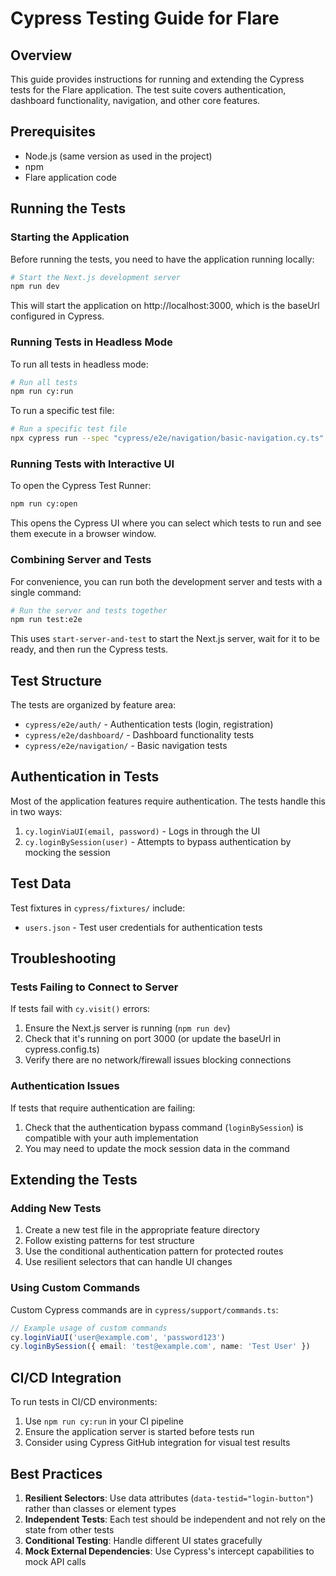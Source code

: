 # Cypress Testing Guide for Flare

## Overview

This guide provides instructions for running and extending the Cypress tests for the Flare application. The test suite covers authentication, dashboard functionality, navigation, and other core features.

## Prerequisites

- Node.js (same version as used in the project)
- npm
- Flare application code

## Running the Tests

### Starting the Application

Before running the tests, you need to have the application running locally:

```bash
# Start the Next.js development server
npm run dev
```

This will start the application on http://localhost:3000, which is the baseUrl configured in Cypress.

### Running Tests in Headless Mode

To run all tests in headless mode:

```bash
# Run all tests
npm run cy:run
```

To run a specific test file:

```bash
# Run a specific test file
npx cypress run --spec "cypress/e2e/navigation/basic-navigation.cy.ts"
```

### Running Tests with Interactive UI

To open the Cypress Test Runner:

```bash
npm run cy:open
```

This opens the Cypress UI where you can select which tests to run and see them execute in a browser window.

### Combining Server and Tests

For convenience, you can run both the development server and tests with a single command:

```bash
# Run the server and tests together
npm run test:e2e
```

This uses `start-server-and-test` to start the Next.js server, wait for it to be ready, and then run the Cypress tests.

## Test Structure

The tests are organized by feature area:

- `cypress/e2e/auth/` - Authentication tests (login, registration)
- `cypress/e2e/dashboard/` - Dashboard functionality tests
- `cypress/e2e/navigation/` - Basic navigation tests

## Authentication in Tests

Most of the application features require authentication. The tests handle this in two ways:

1. `cy.loginViaUI(email, password)` - Logs in through the UI
2. `cy.loginBySession(user)` - Attempts to bypass authentication by mocking the session

## Test Data

Test fixtures in `cypress/fixtures/` include:

- `users.json` - Test user credentials for authentication tests

## Troubleshooting

### Tests Failing to Connect to Server

If tests fail with `cy.visit()` errors:

1. Ensure the Next.js server is running (`npm run dev`)
2. Check that it's running on port 3000 (or update the baseUrl in cypress.config.ts)
3. Verify there are no network/firewall issues blocking connections

### Authentication Issues

If tests that require authentication are failing:

1. Check that the authentication bypass command (`loginBySession`) is compatible with your auth implementation
2. You may need to update the mock session data in the command

## Extending the Tests

### Adding New Tests

1. Create a new test file in the appropriate feature directory
2. Follow existing patterns for test structure
3. Use the conditional authentication pattern for protected routes
4. Use resilient selectors that can handle UI changes

### Using Custom Commands

Custom Cypress commands are in `cypress/support/commands.ts`:

```typescript
// Example usage of custom commands
cy.loginViaUI('user@example.com', 'password123')
cy.loginBySession({ email: 'test@example.com', name: 'Test User' })
```

## CI/CD Integration

To run tests in CI/CD environments:

1. Use `npm run cy:run` in your CI pipeline
2. Ensure the application server is started before tests run
3. Consider using Cypress GitHub integration for visual test results

## Best Practices

1. **Resilient Selectors**: Use data attributes (`data-testid="login-button"`) rather than classes or element types
2. **Independent Tests**: Each test should be independent and not rely on the state from other tests
3. **Conditional Testing**: Handle different UI states gracefully
4. **Mock External Dependencies**: Use Cypress's intercept capabilities to mock API calls
